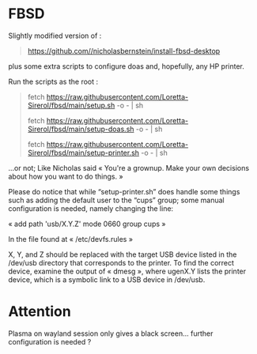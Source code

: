 # FBSD
Slightly modified version of :
> https://github.com//nicholasbernstein/install-fbsd-desktop


plus some extra scripts to configure doas and, hopefully, any HP printer.

Run the scripts as the root :

> fetch https://raw.githubusercontent.com/Loretta-Sirerol/fbsd/main/setup.sh -o - | sh
> 
> fetch https://raw.githubusercontent.com/Loretta-Sirerol/fbsd/main/setup-doas.sh -o - | sh
> 
> fetch https://raw.githubusercontent.com/Loretta-Sirerol/fbsd/main/setup-printer.sh -o - | sh


...or not; Like Nicholas said « You're a grownup. Make your own decisions about how you want to do things. »

Please do notice that while “setup-printer.sh” does handle some things such as adding the default user to the “cups” group;
some manual configuration is needed, namely changing the line: 

« add path 'usb/X.Y.Z' mode 0660 group cups »

In the file found at « /etc/devfs.rules »

X, Y, and Z should be replaced with the target USB device listed in the /dev/usb directory that corresponds to the printer.
To find the correct device, examine the output of « dmesg », where ugenX.Y lists the printer device,
which is a symbolic link to a USB device in /dev/usb.

# Attention

Plasma on wayland session only gives a black screen... further configuration is needed ?
